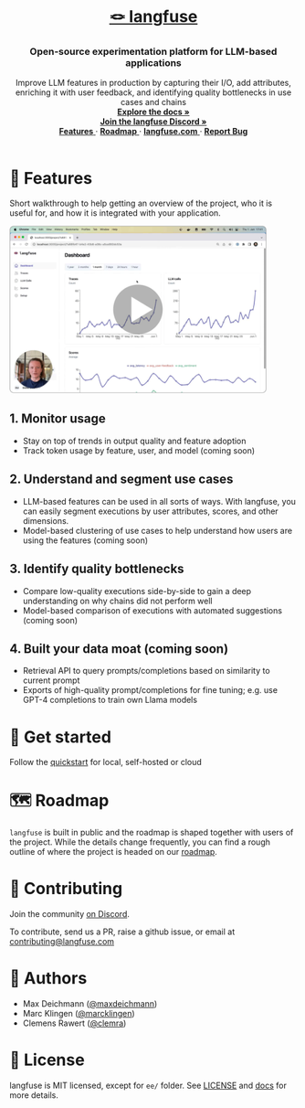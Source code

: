 <div align="center">
   <a href="https://langfuse.com">
      <h1>🪢 langfuse</h1>
   </a>
   <h3>
      Open-source experimentation platform for LLM-based applications
   </h3>
   <span>
      Improve LLM features in production by capturing their I/O, add attributes, enriching it with user feedback, and identifying quality bottlenecks in use cases and chains
   </span>
   <div>
      <a href="https://langfuse.com/docs">
         <strong>Explore the docs »</strong>
      </a>
      </br>
      <a href="https://discord.gg/7NXusRtqYU">
         <strong>Join the langfuse Discord »</strong>
      </a>
      </br>
      <a href="#-features">
         <strong>Features</strong>
      </a> ·
      <a href="https://langfuse.com/#roadmap">
         <strong>Roadmap</strong>
      </a> ·
      <a href="https://langfuse.com">
         <strong>langfuse.com</strong>
      </a> ·
      <a href="https://github.com/langfuse/langfuse/issues/new?labels=%F0%9F%90%9E%E2%9D%94+unconfirmed+bug&projects=&template=bug_report.yml&title=bug%3A+">
         <strong>Report Bug</strong>
      </a>
   </div>

</div>
</br>

# 🤖 Features

Short walkthrough to help getting an overview of the project, who it is useful for, and how it is integrated with your application.

<a href="https://langfuse.com/docs#walkthrough">
   <img src="readme_walkthrough_thumbnail.png" width="450" title="Walkthrough" />
</a>

## 1. Monitor usage

- Stay on top of trends in output quality and feature adoption
- Track token usage by feature, user, and model (coming soon)

## 2. Understand and segment use cases

- LLM-based features can be used in all sorts of ways. With langfuse, you can easily segment executions by user attributes, scores, and other dimensions.
- Model-based clustering of use cases to help understand how users are using the features (coming soon)

## 3. Identify quality bottlenecks

- Compare low-quality executions side-by-side to gain a deep understanding on why chains did not perform well
- Model-based comparison of executions with automated suggestions (coming soon)

## 4. Built your data moat (coming soon)

- Retrieval API to query prompts/completions based on similarity to current prompt
- Exports of high-quality prompt/completions for fine tuning; e.g. use GPT-4 completions to train own Llama models

# 🚴‍ Get started

Follow the [quickstart](https://langfuse.com/docs/get-started) for local, self-hosted or cloud

# 🗺️ Roadmap

`langfuse` is built in public and the roadmap is shaped together with users of the project. While the details change frequently, you can find a rough outline of where the project is headed on our [roadmap](http://langfuse.com/#roadmap).

# 👫 Contributing

Join the community [on Discord](https://discord.gg/7NXusRtqYU).

To contribute, send us a PR, raise a github issue, or email at contributing@langfuse.com

# 🥷 Authors

- Max Deichmann ([@maxdeichmann](https://github.com/maxdeichmann))
- Marc Klingen ([@marcklingen](https://github.com/marcklingen))
- Clemens Rawert ([@clemra](https://github.com/clemra))

# 📜 License

langfuse is MIT licensed, except for `ee/` folder. See [LICENSE](LICENSE) and [docs](https://langfuse.com/docs/open-source) for more details.

